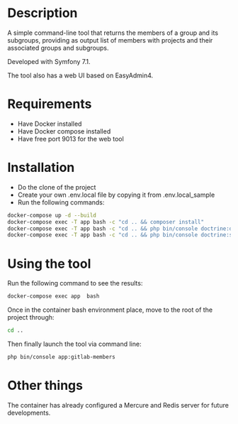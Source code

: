 # Description
A simple command-line tool that returns the members of a group and its subgroups, providing as output list of members with projects and their associated groups and subgroups.

Developed with Symfony 7.1.

The tool also has a web UI based on EasyAdmin4.

# Requirements
- Have Docker installed
- Have Docker compose installed
- Have free port 9013 for the web tool

# Installation
- Do the clone of the project
- Create your own .env.local file by copying it from .env.local_sample
- Run the following commands:
```bash
docker-compose up -d --build
docker-compose exec -T app bash -c "cd .. && composer install"
docker-compose exec -T app bash -c "cd .. && php bin/console doctrine:database:create"
docker-compose exec -T app bash -c "cd .. && php bin/console doctrine:schema:create"
```


# Using the tool
Run the following command to see the results:

```bash
docker-compose exec app  bash
```
Once in the container bash environment place, move to the root of the project
through:
```bash
cd ..
```
Then finally launch the tool via command line:
```bash
php bin/console app:gitlab-members
```

# Other things
The container has already configured a Mercure and Redis server for future developments. 
